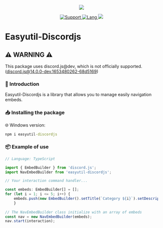 <div align= center>
<p>
<img src= "https://i.postimg.cc/pVjNr4vd/EasyUtil.jpg?size=1000x350">
</p>
<a href ="https://discord.com/users/401845716991082496">
<img src="https://img.shields.io/badge/Discord-%E2%9C%A6%20ElShyrux%235729-7289DA?style=for-the-badge&logo=Discord" alt="Support" href = "https://discord.com/users/401845716991082496">
</a>
<a href = "https://www.typescriptlang.org/">
<img src="https://img.shields.io/badge/Made%20with-TypeScript-blue?style=for-the-badge&logo=Typescript" alt= "Lang">
</a>
<a href = "https://www.npmjs.com/package/easyutil-discordjs">
<img src="https://img.shields.io/badge/Version-0.1.3-greeen?style=for-the-badge&logo=npm">
</a>
</div>

# Easyutil-Discordjs

## ⚠️ **WARNING** ⚠️
This package uses discord.js@dev, which is not officially supported.
(discord.js@14.0.0-dev.1653480262-68d5169)

### 📜 Introduction
Easyutil-Discordjs is a library that allows you to manage easily navigation embeds.

### 📥 Installing the package

🌐 Windows version:
```cmd
npm i easyutil-discordjs
```
### 📦 Example of use
```typescript
// Language: TypeScript

import { EmbedBuilder } from 'discord.js';
import NavEmbedBuilder from 'easyutil-discordjs';

// Your interaction command handler...

const embeds: EmbedBuilder[] = [];
for (let i = 1; i <= 5; i++) {
	embeds.push(new EmbedBuilder().setTitle(`Category ${i}`).setDescription("Description"));
	}
	
// The NavEmbedBuilder class initialize with an array of embeds
const nav = new NavEmbedBuilder(embeds);
nav.start(interaction);
```

